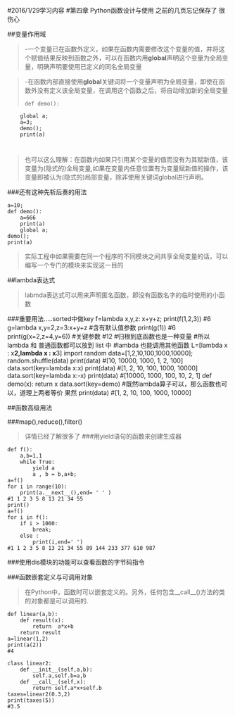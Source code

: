 #2016/1/29学习内容 
#第四章 Python函数设计与使用
之前的几页忘记保存了 很伤心

##变量作用域
>-一个变量已在函数外定义，如果在函数内需要修改这个变量的值，并将这个赋值结果反映到函数之外，可以在函数内用**global**声明这个变量为全局变量，明确声明要使用已定义的同名全局变量


>-在函数内部直接使用**global**关键词将一个变量声明为全局变量，即使在函数外没有定义该全局变量，在调用这个函数之后，将自动增加新的全局变量
>
>     def demo():
	    global a;
	    a=3;
		demo();
		print(a)

#
>也可以这么理解：在函数内如果只引用某个变量的值而没有为其赋新值，该变量为(隐式的)全局变量,如果在变量内任意位置有为变量赋新值的操作，该变量即被认为(隐式的)局部变量，除非使用关键词global进行声明。

###还有这种先斩后奏的用法
>
    
	a=10;
	def demo():
    	a=666  
   		print(a)
    	global a;
	demo();
	print(a)

>实际工程中如果需要在同一个程序的不同模块之间共享全局变量的话，可以编写一个专门的模块来实现这一目的

##lambda表达式
>labmda表达式可以用来声明匿名函数，即没有函数名字的临时使用的小函数


###重要用法.....sorted中做key
	f=lambda x,y,z: x+y+z;
	print(f(1,2,3))
	#6
	g=lambda x,y=2,z=3:x+y+z #含有默认值参数
	print(g(1))
	#6
	print(g(x=2,z=4,y=6))   #关键参数
	#12
	#归根到底函数也是一种变量
	#所以lambda 和 普通函数都可以放到 list 中
	#lambda 也能调用其他函数
	L=[lambda x : x**2,lambda x : x**3]
	import random
	data=[1,2,10,100,1000,10000];
	random.shuffle(data)
	print(data)
	#[10, 10000, 1000, 1, 2, 100]
	data.sort(key=lambda x:x)
	print(data)
	#[1, 2, 10, 100, 1000, 10000]
	data.sort(key=lambda x:-x)
	print(data)
	#[10000, 1000, 100, 10, 2, 1]
	def demo(x):
	    return x
	data.sort(key=demo)     #既然lambda算子可以，那么函数也可以，道理上两者等价 果然
	print(data)
	#[1, 2, 10, 100, 1000, 10000]

##函数高级用法

###map(),reduce(),filter()
>详情已经了解很多了
###用yield语句的函数来创建生成器

	def f():
	    a,b=1,1
	    while True:
	        yield a
	        a , b = b,a+b;
	a=f()
	for i in range(10):
	    print(a.__next__(),end= ' ' )
	#1 1 2 3 5 8 13 21 34 55
	print()
	a=f()
	for i in f():
	    if i > 1000:
	        break;
	    else :
	        print(i,end=' ')
	#1 1 2 3 5 8 13 21 34 55 89 144 233 377 610 987 

###使用dis模块的功能可以查看函数的字节码指令


###函数嵌套定义与可调用对象
>在Python中，函数时可以嵌套定义的。另外，任何包含__call__()方法的类的对象都是可以调用的.

	def linear(a,b):
	    def result(x):
	        return  a*x+b
	    return result
	a=linear(1,2)
	print(a(2))
	#4
	
	class linear2:
	    def __init__(self,a,b):
	        self.a,self.b=a,b
	    def __call__(self,x):
	        return self.a*x+self.b
	taxes=linear2(0.3,2)
	print(taxes(5))
	#3.5